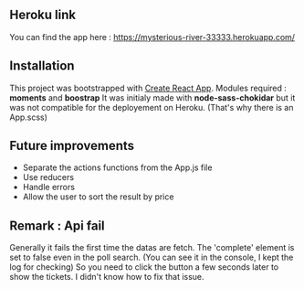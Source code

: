 ## Heroku link

You can find the app here : https://mysterious-river-33333.herokuapp.com/

## Installation

This project was bootstrapped with [Create React App](https://github.com/facebookincubator/create-react-app).
Modules required : **moments** and **boostrap**
It was initialy made with **node-sass-chokidar** but it was not compatible for the deployement on Heroku. (That's why there is an App.scss)

## Future improvements

- Separate the actions functions from the App.js file
- Use reducers
- Handle errors
- Allow the user to sort the result by price

## Remark : Api fail

Generally it fails the first time the datas are fetch. The 'complete' element is set to false even in the poll search. (You can see it in the console, I kept the log for checking) So you need to click the button a few seconds later to show the tickets. I didn't know how to fix that issue.
